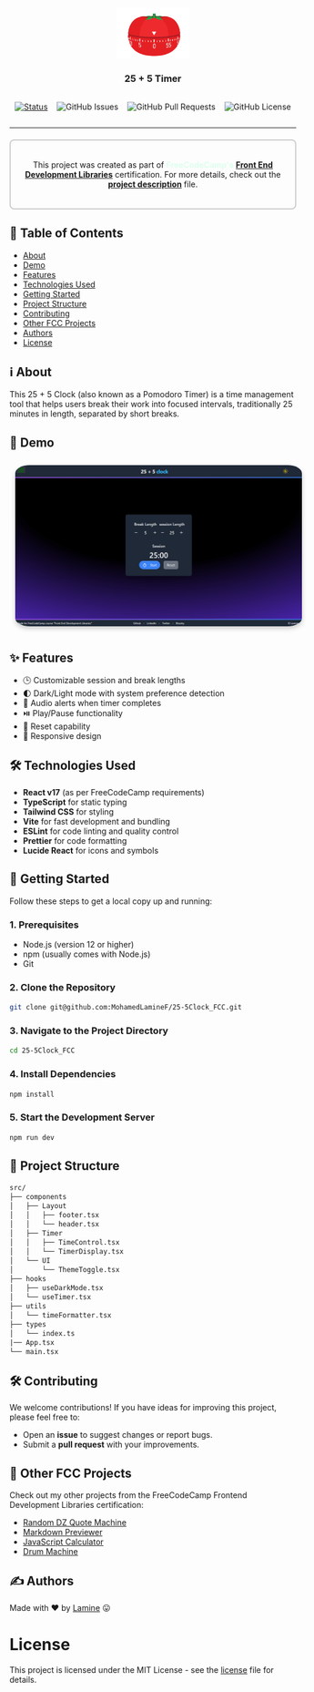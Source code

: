 <p align="center">
  <a href="" rel="noopener">
 <img width=128px src="./public/timer.png" alt="25 + 5 Timer"></a>
</p>

<h3 align="center">25 + 5 Timer</h3>

<div align="center"  style="display:flex; align-items:center; gap:1rem; flex-wrap:wrap; justify-content:center" >
<div>

[![Status](https://img.shields.io/badge/status-active-success.svg?style=for-the-badge&color=red)]()

</div>

<div>

![GitHub Issues](https://img.shields.io/github/issues/mohamedLamineF/25-5Clock_FCC?style=for-the-badge)

</div>

<div>

![GitHub Pull Requests](https://img.shields.io/github/issues-pr/MohamedLamineF/25-5Clock_FCC?style=for-the-badge)

</div>

<div>

![GitHub License](https://img.shields.io/github/license/MohamedLamineF/25-5Clock_FCC?style=for-the-badge&color=blue)

</div>
</div>

---

<div align="center" style="border: 2px solid #ccc; border-radius: 8px; padding: 20px; margin: 20px 0;">

This project was created as part of <strong style="color:#ddffee">**FreeCodeCamp's**</strong> **[Front End Development Libraries](https://www.freecodecamp.org/certification/MohamedLamineF/front-end-development-libraries)** certification. For more details, check out the **[project description](project-description.md)** file.

</div>

## 📝 Table of Contents

- [About](#about)
- [Demo](#demo)
- [Features](#features)
- [Technologies Used](#technologies)
- [Getting Started](#getting_started)
- [Project Structure](#structure)
- [Contributing](#contributing)
- [Other FCC Projects](#others)
- [Authors](#authors)
- [License](#license)

## ℹ️ About <a name = "about"></a>

This 25 + 5 Clock (also known as a Pomodoro Timer) is a time management tool that helps users break their work into focused intervals, traditionally 25 minutes in length, separated by short breaks.

## 🎥 Demo <a name = "demo"></a>

<p align="center" >
  <a href="https://timero-fcc.netlify.app/" rel="noopener">
<img src="./public/Screenshot.png" alt="25 + 5 Timer" style="border-radius:5%; margin:10px; box-shadow: 0 4px 8px rgba(0, 0, 0, 0.2);"></a>
</p>

## ✨ Features <a name = "features"></a>

- 🕒 Customizable session and break lengths
- 🌓 Dark/Light mode with system preference detection
- 🔔 Audio alerts when timer completes
- ⏯️ Play/Pause functionality
- 🔄 Reset capability
- 📱 Responsive design

## 🛠️ Technologies Used <a name="technologies"></a>

- **React v17** (as per FreeCodeCamp requirements)
- **TypeScript** for static typing
- **Tailwind CSS** for styling
- **Vite** for fast development and bundling
- **ESLint** for code linting and quality control
- **Prettier** for code formatting
- **Lucide React** for icons and symbols

## 🏁 Getting Started <a name = "getting_started"></a>

Follow these steps to get a local copy up and running:

### 1. Prerequisites

- Node.js (version 12 or higher)
- npm (usually comes with Node.js)
- Git

### 2. Clone the Repository

```bash
git clone git@github.com:MohamedLamineF/25-5Clock_FCC.git
```

### 3. Navigate to the Project Directory

```bash
cd 25-5Clock_FCC
```

### 4. Install Dependencies

```bash
npm install
```

### 5. Start the Development Server

```bash
npm run dev
```

## 🌳 Project Structure <a name="structure"></a>

```
src/
├── components
│   ├── Layout
│   │   ├── footer.tsx
│   │   └── header.tsx
│   ├── Timer
│   │   ├── TimeControl.tsx
│   │   └── TimerDisplay.tsx
│   └── UI
│       └── ThemeToggle.tsx
├── hooks
│   ├── useDarkMode.tsx
│   └── useTimer.tsx
├── utils
│   └── timeFormatter.tsx
├── types
│   └── index.ts
|── App.tsx
└── main.tsx
```

## 🛠️ Contributing <a name="contributing"></a>

We welcome contributions! If you have ideas for improving this project, please feel free to:

- Open an **issue** to suggest changes or report bugs.
- Submit a **pull request** with your improvements.

## 🎯 Other FCC Projects <a name="others"></a>

Check out my other projects from the FreeCodeCamp Frontend Development Libraries certification:

- [Random DZ Quote Machine](https://github.com/MohamedLamineF/Random-DZ-Quote-Machine)
- [Markdown Previewer](https://github.com/MohamedLamineF/markdown-previewer-FCC)
- [JavaScript Calculator](https://github.com/MohamedLamineF/JavaScriptCalculatorFCC)
- [Drum Machine](https://github.com/MohamedLamineF/Drum_machine_FCC)

## ✍️ Authors <a name = "authors"></a>

Made with ❤️ by [Lamine](https://github.com/MohamedLamineF) 😛

# License <a name="license"> </a>

This project is licensed under the MIT License - see the [license](LICENSE) file for details.
